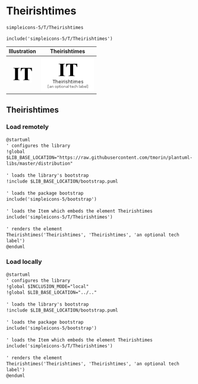 # Theirishtimes


```text
simpleicons-5/T/Theirishtimes
```

```text
include('simpleicons-5/T/Theirishtimes')
```



| Illustration | Theirishtimes |
| :---: | :---: |
| ![illustration for Illustration](../../simpleicons-5/T/Theirishtimes.png) | ![illustration for Theirishtimes](../../simpleicons-5/T/Theirishtimes.Local.png) |




## Theirishtimes

### Load remotely
```plantuml
@startuml
' configures the library
!global $LIB_BASE_LOCATION="https://raw.githubusercontent.com/tmorin/plantuml-libs/master/distribution"

' loads the library's bootstrap
!include $LIB_BASE_LOCATION/bootstrap.puml

' loads the package bootstrap
include('simpleicons-5/bootstrap')

' loads the Item which embeds the element Theirishtimes
include('simpleicons-5/T/Theirishtimes')

' renders the element
Theirishtimes('Theirishtimes', 'Theirishtimes', 'an optional tech label')
@enduml
```

### Load locally
```plantuml
@startuml
' configures the library
!global $INCLUSION_MODE="local"
!global $LIB_BASE_LOCATION="../.."

' loads the library's bootstrap
!include $LIB_BASE_LOCATION/bootstrap.puml

' loads the package bootstrap
include('simpleicons-5/bootstrap')

' loads the Item which embeds the element Theirishtimes
include('simpleicons-5/T/Theirishtimes')

' renders the element
Theirishtimes('Theirishtimes', 'Theirishtimes', 'an optional tech label')
@enduml
```


